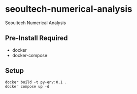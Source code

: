 # seoultech-numerical-analysis
Seoultech Numerical Analysis 


## Pre-Install Required 
- docker
- docker-compose


## Setup
```
docker build -t py-env:0.1 .
docker compose up -d
```